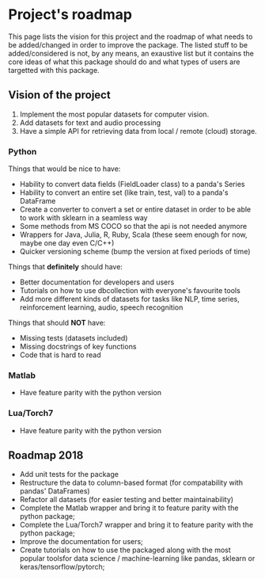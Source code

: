 # Project's roadmap

This page lists the vision for this project and the roadmap of what needs to be added/changed in order to improve the package. The listed stuff to be added/considered is not, by any means, an exaustive list but it contains the core ideas of what this package should do and what types of users are targetted with this package.

## Vision of the project

1. Implement the most popular datasets for computer vision.
2. Add datasets for text and audio processing
3. Have a simple API for retrieving data from local / remote (cloud) storage.

### Python

Things that would be nice to have:

- Hability to convert data fields (FieldLoader class) to a panda's Series
- Hability to convert an entire set (like train, test, val) to a panda's DataFrame
- Create a converter to convert a set or entire dataset in order to be able to work with sklearn in a seamless way
- Some methods from MS COCO so that the api is not needed anymore
- Wrappers for Java, Julia, R, Ruby, Scala (these seem enough for now, maybe one day even C/C++)
- Quicker versioning scheme (bump the version at fixed periods of time)

Things that **definitely** should have:

- Better documentation for developers and users
- Tutorials on how to use dbcollection with everyone's favourite tools
- Add more different kinds of datasets for tasks like NLP, time series, reinforcement learning, audio, speech recognition

Things that should **NOT** have:

- Missing tests (datasets included)
- Missing docstrings of key functions
- Code that is hard to read

### Matlab

- Have feature parity with the python version

### Lua/Torch7

- Have feature parity with the python version

## Roadmap 2018

- Add unit tests for the package
- Restructure the data to column-based format (for compatability with pandas' DataFrames)
- Refactor all datasets (for easier testing and better maintainability)
- Complete the Matlab wrapper and bring it to feature parity with the python package;
- Complete the Lua/Torch7 wrapper and bring it to feature parity with the python package;
- Improve the documentation for users;
- Create tutorials on how to use the packaged along with the most popular toolsfor data science / machine-learning like pandas, sklearn or keras/tensorflow/pytorch;
